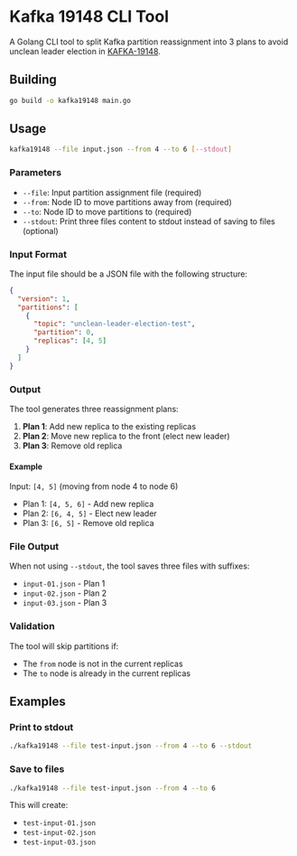 # Kafka 19148 CLI Tool

A Golang CLI tool to split Kafka partition reassignment into 3 plans to avoid unclean leader election in [KAFKA-19148](https://issues.apache.org/jira/browse/KAFKA-19148).

## Building

```bash
go build -o kafka19148 main.go
```

## Usage

```bash
kafka19148 --file input.json --from 4 --to 6 [--stdout]
```

### Parameters

- `--file`: Input partition assignment file (required)
- `--from`: Node ID to move partitions away from (required)
- `--to`: Node ID to move partitions to (required)
- `--stdout`: Print three files content to stdout instead of saving to files (optional)

### Input Format

The input file should be a JSON file with the following structure:

```json
{
  "version": 1,
  "partitions": [
    {
      "topic": "unclean-leader-election-test",
      "partition": 0,
      "replicas": [4, 5]
    }
  ]
}
```

### Output

The tool generates three reassignment plans:

1. **Plan 1**: Add new replica to the existing replicas
2. **Plan 2**: Move new replica to the front (elect new leader)
3. **Plan 3**: Remove old replica

#### Example

Input: `[4, 5]` (moving from node 4 to node 6)

- Plan 1: `[4, 5, 6]` - Add new replica
- Plan 2: `[6, 4, 5]` - Elect new leader
- Plan 3: `[6, 5]` - Remove old replica

### File Output

When not using `--stdout`, the tool saves three files with suffixes:

- `input-01.json` - Plan 1
- `input-02.json` - Plan 2
- `input-03.json` - Plan 3

### Validation

The tool will skip partitions if:

- The `from` node is not in the current replicas
- The `to` node is already in the current replicas

## Examples

### Print to stdout

```bash
./kafka19148 --file test-input.json --from 4 --to 6 --stdout
```

### Save to files

```bash
./kafka19148 --file test-input.json --from 4 --to 6
```

This will create:

- `test-input-01.json`
- `test-input-02.json`
- `test-input-03.json`

